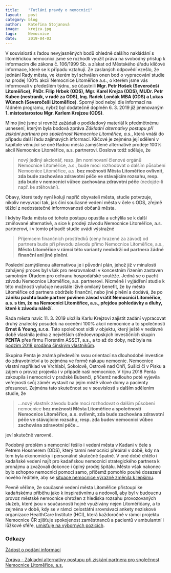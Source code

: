 ```yaml
---
title:	  "Tutlání pravdy o nemocnici"
layout:	  post
category: blog
author:	  Kateřina Stojanová
image:	  krejza.jpg
tags:	  Nemocnice
date:	  2019-04-03
---
```

V souvislosti s řadou nevyjasněných bodů ohledně dalšího nakládání s litoměřickou nemocnicí jsme se rozhodli využít práva na svobodný přístup k informacím dle zákona č. 106/1999 Sb. a získat od Městského úřadu klíčové informace, které se k případu vztahují. 
Ze zaslaných odpovědí vzešlo, že jednání Rady města, ve kterém byl schválen onen bod o vypracování studie na prodej 100% akcií Nemocnice Litoměřice a.s., o kterém jsme vás informovali v předešlém týdnu, se účastnili **Mgr. Petr Hošek (Severočeši Litoměřice), PhDr. Filip Hrbek (ODS), Mgr. Karel Krejza (ODS), MUDr. Petr Kubec (nestraník, v radě za ODS), Ing. Radek Lončák MBA (ODS) a Lukas Wünsch (Severočeši Litoměřice)**.
Sporný bod nebyl dle informací na řádném programu, nýbrž byl dodatečně doplněn 6. 3. 2019 již jmenovaným **1. místostarostou Mgr. Karlem Krejzou (ODS)**.

Mimo jiné jsme si rovněž zažádali o podkladový materiál k předmětnému usnesení, kterým byla bodová zpráva *Základní alternativy postupu při získání partnera pro společnost Nemocnice Litoměřice, a.s.*, která vnáší do případu další řadu zajímavých informací. 
Klíčové je zejména její sdělení v kapitole věnující se oné Radou města zamýšlené alternativě prodeje 100% akcií Nemocnice Litoměřice, a.s. partnerovi. Doslova totiž sděluje, že

>nový jediný akcionář, resp. jím nominovaní členové orgánů Nemocnice Litoměřice, a.s., bude moci rozhodovat o dalším působení Nemocnice Litoměřice, a.s. **bez možnosti Města Litoměřice ovlivnit, zda bude zachována zdravotní péče ve stávajícím rozsahu, resp. zda bude v nemocnici vůbec zachována zdravotní péče** (nedojde-li např. ke stěhování). 

Obavy, které tedy nyní kolují napříč obyvateli města, studie potvrzuje, nikoliv nevyvrací tak, jak činí současné vedení města v čele s ODS, zřejmě těžící z nedostatečné informovanosti občanů města.

I kdyby Rada města od tohoto postupu opustila a uchýlila se k další zmiňované alternativě, a sice k prodeji závodu Nemocnice Litoměřice, a.s. partnerovi, i v tomto případě studie uvádí výstražné 

>Příjemcem finančních prostředků (ceny hrazené za závod) od partnera bude při převodu závodu přímo Nemocnice Litoměřice, a.s., **Město Litoměřice v rámci této varianty neobdrží od partnera žádné finanční ani jiné plnění**.

Poslední zamýšlenou alternativou je i původní plán, jehož již v minulosti zahájený proces byl však pro nesrovnalosti v koncestním řízením zastaven samotným Úřadem pro ochranu hospodářské soutěže. Jedná se o pacht závodu Nemocnice Litoměřice, a.s. partnerovi. Nicméně i vyjádření studie k této možnosti vylučuje neustále lživě omílaný benefit, že by město Litoměřice od partnera obdrželo finanční, nebo jiné plnění a dodává, že po **zániku pachtu bude partner povinen závod vrátit Nemocnici Litoměřice, a.s. s tím, že na Nemocnici Litoměřice, a.s., přejdou pohledávky a dluhy, které k závodu náleží**. 

Rada města navíc 11. 3. 2019 uložila Karlu Krejzovi zajistit zadání vypracovat druhý znalecký posudek na ocenění 100% akcií nemocnice a to společnosti **Ernst & Young, s.r.o.** Tato společnost sídlí v objektu, který ještě v nedávné době vlastnila jedna z největších středoevropských investičních skupin **PENTA** přes firmu Florentim ASSET, a.s., a to až do doby, než byla na [podzim 2018 prodána čínským vlastníkům](https://rejstrik-firem.kurzy.cz/26705338/ernst-young-sro/).
 
Skupina Penta je známá především svou orientací na dlouhodobé investice do zdravotnictví a to zejména ve formě nákupu nemocnic. Nemocnice vlastní například ve Vrchlabí, Sokolově, Ostrově nad Ohří, Sušici či v Písku a zájem o provoz projevila i v případě naší nemocnice.
V říjnu 2018 Penta zakoupila i nemocnici v pražské Bubenči, přičemž nedlouho poté vyjevila veřejnosti svůj záměr vystavit na jejím místě vilové domy a pacienty přesunout. Zejména tato skutečnost se v souvislosti s dalším sdělením studie, že 

>...nový vlastník závodu bude moci rozhodovat o dalším působení nemocnice **bez možnosti Města Litoměřice a společnosti Nemocnice Litoměřice, a.s. ovlivnit, zda bude zachována zdravotní péče ve stávajícím rozsahu, resp. zda budev nemocnici vůbec zachována zdravotní péče**... 

jeví skutečně varovně. 
 
Podobný problém s nemocnicí řešilo i vedení města v Kadani v čele s Petrem Hossnerem (ODS), který tamní nemocnici přebíral v době, kdy na tom byla ekonomicky i personálně skutečně špatně. V oné době chtělo i kadaňské vedení najít pro kadaňskou nemocnici strategického partnera k pronájmu a zvažovali dokonce i úplný prodej špitálu. Město však nakonec bylo schopno nemocnici pomoci samo, přičemž pomohlo pouhé dosazení nového ředitele, aby se [situace nemocnice výrazně změnila k lepšímu](https://www.idnes.cz/usti/zpravy/rozhovor-mf-dnes-reditel-nemocnice-kadan-petr-hossner.A171211_369961_usti-zpravy_vac2).
 
Pevně věříme, že současné vedení města Litoměřice přistoupí ke kadaňskému příběhu jako k inspirativnímu a nedovolí, aby byl v budoucnu provoz městské nemocnice ohrožen z hlediska rozsahu provozovaných služeb, které jsou v současnosti hojně využívány nejen Litoměřičany, a to zejména v době, kdy se v rámci celostátní srovnávací ankety neziskové organizace HealthCare Institute (HCI), která každoročně v rámci projektu Nemocnice ČR zjišťuje spokojenost zaměstnanců a pacientů v ambulantní i lůžkové sféře, [umisťuje na výborných pozicích](https://www.nemocnice-lt.cz/aktuality/celostatni-zebricek-potvrdil-vybornou-pozici-nemocnice.html).

### Odkazy

[Žádost o podání informací](/assets/pdf/Stojanova106-duben19.pdf)

[Zpráva - Základní alternativy postupu při získání partnera pro společnost Nemocnice Litoměřice, a.s.](/assets/pdf/Nemocnice-varianty.pdf)
